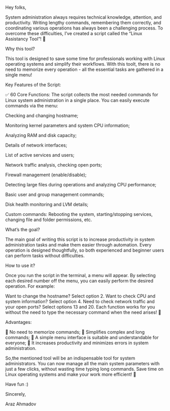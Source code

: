 Hey folks,

System administration always requires technical knowledge, attention, and productivity. Writing lengthy commands, remembering them correctly, and coordinating various operations has always been a challenging process. To overcome these difficulties, I’ve created a script called the “Linux Assistancy Tool”! 🎉

Why this tool? 

This tool is designed to save some time for professionals working with Linux operating systems and simplify their workflows. With this toolt, there is no need to memorize every operation - all the essential tasks are gathered in a single menu!

Key Features of the Script: 

✅ 60 Core Functions: The script collects the most needed commands for Linux system administration in a single place. You can easily execute commands via the menu:

Checking and changing hostname;

Monitoring kernel parameters and system CPU information;

Analyzing RAM and disk capacity;

Details of network interfaces;

List of active services and users;

Network traffic analysis, checking open ports;

Firewall management (enable/disable);

Detecting large files during operations and analyzing CPU performance;

Basic user and group management commands;

Disk health monitoring and LVM details;

Custom commands: Rebooting the system, starting/stopping services, changing file and folder permissions, etc.

What’s the goal? 

The main goal of writing this script is to increase productivity in system administration tasks and make them easier through automation. Every operation is designed thoughtfully, so both experienced and beginner users can perform tasks without difficulties.

How to use it? 

Once you run the script in the terminal, a menu will appear. By selecting each desired number off the menu, you can easily perform the desired operation. For example:

Want to change the hostname? Select option 2.
Want to check CPU and system information? Select option 4.
Need to check network traffic and your open ports? Select options 13 and 20.
Each function works for you without the need to type the necessary command when the need arises! 🎯

Advantages: 

🔹 No need to memorize commands;
🔹 Simplifies complex and long commands;
🔹 A simple menu interface is suitable and understandable for everyone;
🔹 It increases productivity and minimizes errors in system administration.

So,the mentioned tool will be an indispensable tool for system administrators. You can now manage all the main system parameters with just a few clicks, without wasting time typing long commands. Save time on Linux operating systems and make your work more efficient! 🚀

Have fun :) 

Sincerely,

Araz Ahmadov

